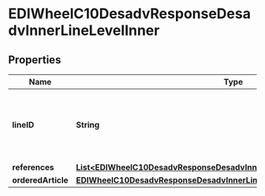 

# EDIWheelC10DesadvResponseDesadvInnerLineLevelInner


## Properties

| Name | Type | Description | Notes |
|------------ | ------------- | ------------- | -------------|
|**lineID** | **String** | Line ID for ASN items - repeats based on number of lines within shipment |  |
|**references** | [**List&lt;EDIWheelC10DesadvResponseDesadvInnerLineLevelInnerReferencesInner&gt;**](EDIWheelC10DesadvResponseDesadvInnerLineLevelInnerReferencesInner.md) |  |  |
|**orderedArticle** | [**EDIWheelC10DesadvResponseDesadvInnerLineLevelInnerOrderedArticle**](EDIWheelC10DesadvResponseDesadvInnerLineLevelInnerOrderedArticle.md) |  |  |



